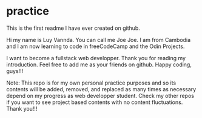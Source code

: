 # practice

This is the first readme I have ever created on github.

Hi my name is Luy Vannda. You can call me Joe Joe. I am from Cambodia and I am now learning to code in freeCodeCamp and the Odin Projects.

I want to become a fullstack web developper. Thank you for reading my introduction. Feel free to add me as your friends on github. Happy coding, guys!!! 

Note: This repo is for my own personal practice purposes and so its contents will be added, removed, and replaced as many times as necessary depend on my progress as web developper student. Check my other repos if you want to see project based contents with no content fluctuations. Thank you!!! 
